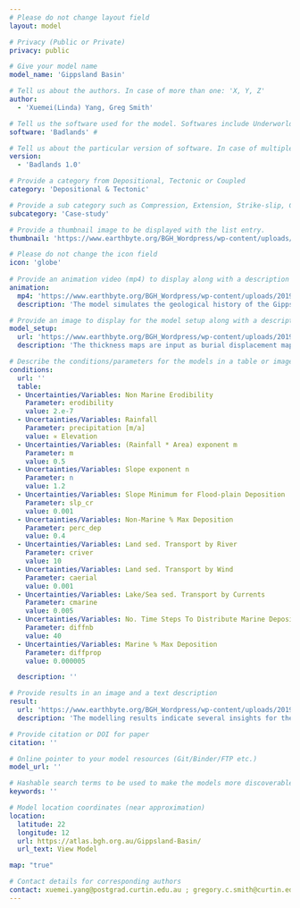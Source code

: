 ```yaml
---
# Please do not change layout field 
layout: model

# Privacy (Public or Private)
privacy: public

# Give your model name
model_name: 'Gippsland Basin'

# Tell us about the authors. In case of more than one: 'X, Y, Z'
author: 
  - 'Xuemei(Linda) Yang, Greg Smith'

# Tell us the software used for the model. Softwares include Underworld, Badlands, Badlands-Underworld, Badlands-GPlates-CitcomS
software: 'Badlands' # 

# Tell us about the particular version of software. In case of multiple, mention them in a list format by adding a bullet dash in the next line as shown
version: 
  - 'Badlands 1.0'

# Provide a category from Depositional, Tectonic or Coupled
category: 'Depositional & Tectonic' 

# Provide a sub category such as Compression, Extension, Strike-slip, Conceptual, Case-study.
subcategory: 'Case-study'

# Provide a thumbnail image to be displayed with the list entry.  
thumbnail: 'https://www.earthbyte.org/BGH_Wordpress/wp-content/uploads/2019/09/0.png'

# Please do not change the icon field
icon: 'globe'
  
# Provide an animation video (mp4) to display along with a description
animation:
  mp4: 'https://www.earthbyte.org/BGH_Wordpress/wp-content/uploads/2019/09/Gippsland_model.mp4'
  description: 'The model simulates the geological history of the Gippsland Basin, constrained by a realistic 3D structural and stratigraphic model built in Petrel software. The aim is to assess and calibrate the theoretical tectonic and sedimentary models using empirical data for a rift basin.  The Badlands models are used to assess and measure the relative effect of significant variables for sedimentary basins, including: extension, subsidence, uplift, erosion, climate, sea level change and sedimentation of non-marine, marine, shelf and carbonate sequences.'

# Provide an image to display for the model setup along with a description
model_setup:
  url: 'https://www.earthbyte.org/BGH_Wordpress/wp-content/uploads/2019/09/model-setup.jpg'
  description: 'The thickness maps are input as burial displacement maps to simulate extension/subsidence history. The input maps are generated from the 3D realistic Petrel model.  This model is based on seismic interpretation of all the open file 3D and 2D seismic surveys and correlation of over 250 offshore wells and more than 1000 onshore wells or bores. The interpreted seismic surfaces and well data are used to create thickness maps between the main horizons (e.g. topography, mid Miocene, top Latrobe Group, base Tertiary, top Strzelecki Group, top Basement).'

# Describe the conditions/parameters for the models in a table or image or both along with a description
conditions:
  url: ''
  table:
  - Uncertainties/Variables: Non Marine Erodibility
    Parameter: erodibility
    value: 2.e-7
  - Uncertainties/Variables: Rainfall
    Parameter: precipitation [m/a]
    value: ∝ Elevation
  - Uncertainties/Variables: (Rainfall * Area) exponent m
    Parameter: m
    value: 0.5
  - Uncertainties/Variables: Slope exponent n
    Parameter: n
    value: 1.2
  - Uncertainties/Variables: Slope Minimum for Flood-plain Deposition
    Parameter: slp_cr
    value: 0.001
  - Uncertainties/Variables: Non-Marine % Max Deposition
    Parameter: perc_dep
    value: 0.4
  - Uncertainties/Variables: Land sed. Transport by River
    Parameter: criver
    value: 10
  - Uncertainties/Variables: Land sed. Transport by Wind
    Parameter: caerial
    value: 0.001
  - Uncertainties/Variables: Lake/Sea sed. Transport by Currents
    Parameter: cmarine
    value: 0.005
  - Uncertainties/Variables: No. Time Steps To Distribute Marine Deposits
    Parameter: diffnb
    value: 40
  - Uncertainties/Variables: Marine % Max Deposition
    Parameter: diffprop
    value: 0.000005

  description: ''

# Provide results in an image and a text description
result:
  url: 'https://www.earthbyte.org/BGH_Wordpress/wp-content/uploads/2019/09/Gippsland.png'
  description: 'The modelling results indicate several insights for the Gippsland Basin.  The initial paleo-topography at ~137 Ma comprised extensive highlands covering the entire region.  The Early Cretaceous paleo-environment was intracratonic, with sediment transport from east to west, and in the late Early Cretaceous included an inland sea. The Mid Cretaceous uplift caused emergence of the entire basin, substantial regional erosion and changed the basin architecture. Subsidence associated with Tasman Sea rifting formed the Central Deep and flipped the fluvial paleo-drainage system towards the east. Latrobe Group sediments then filled the basin, the early Late Cretaceous fluvial and lacustrine sediments (including potential source rocks and good sandstone reservoirs) being progressively transgressed by marginal marine and marine sediments with rising sea levels to flood most areas by the Oligocene. Since then non-marine sediments, dominated by thick coals, were confined to the west behind a thick aggrading and prograding carbonate shelf incised by deep submarine canyons. The very rapid burial of the Latrobe Group was accompanied by slow inversion which resulted in generation, migration and entrapment of substantial hydrocarbons in large anticlines and unconformity traps.'

# Provide citation or DOI for paper
citation: ''

# Online pointer to your model resources (Git/Binder/FTP etc.)
model_url: ''

# Hashable search terms to be used to make the models more discoverable
keywords: '' 

# Model location coordinates (near approximation)
location: 
  latitude: 22
  longitude: 12
  url: https://atlas.bgh.org.au/Gippsland-Basin/
  url_text: View Model 

map: "true"

# Contact details for corresponding authors
contact: xuemei.yang@postgrad.curtin.edu.au ; gregory.c.smith@curtin.edu.au
---
```

